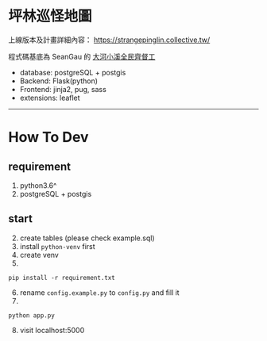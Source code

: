 # 坪林巡怪地圖

上線版本及計畫詳細內容： https://strangepinglin.collective.tw/

程式碼基底為 SeanGau 的 [大河小溪全民齊督工](https://github.com/SeanGau/river-watcher)

- database: postgreSQL + postgis
- Backend: Flask(python)
- Frontend: jinja2, pug, sass
- extensions: leaflet

---

# How To Dev
## requirement
1. python3.6^
2. postgreSQL + postgis
## start
2. create tables (please check example.sql)
3. install ```python-venv``` first
4. create venv
5. 
```
pip install -r requirement.txt
```
6. rename ```config.example.py``` to ```config.py``` and fill it
7. 
```
python app.py
```
8. visit localhost:5000
